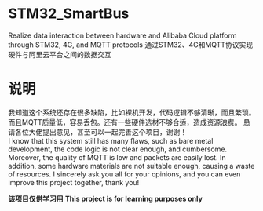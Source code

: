 # STM32_SmartBus
Realize data interaction between hardware and Alibaba Cloud platform through STM32, 4G, and MQTT protocols
通过STM32、4G和MQTT协议实现硬件与阿里云平台之间的数据交互


# 说明
我知道这个系统还存在很多缺陷，比如裸机开发，代码逻辑不够清晰，而且繁琐。而且MQTT质量低，容易丢包。还有一些硬件选材不够合适，造成资源浪费。
恳请各位大佬提出意见，甚至可以一起完善这个项目，谢谢！  
I know that this system still has many flaws, such as bare metal development, the code logic is not clear enough, and cumbersome. Moreover, the quality of MQTT is low and packets are easily lost. In addition, some hardware materials are not suitable enough, causing a waste of resources.
I sincerely ask you all for your opinions, and you can even improve this project together, thank you!

**该项目仅供学习用**
**This project is for learning purposes only**
